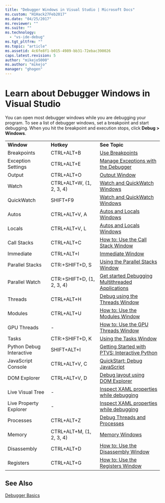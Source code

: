 ```yaml
---
title: "Debugger Windows in Visual Studio | Microsoft Docs"
ms.custom: "H1Hack27Feb2017"
ms.date: "04/25/2017"
ms.reviewer: ""
ms.suite: ""
ms.technology: 
  - "vs-ide-debug"
ms.tgt_pltfrm: ""
ms.topic: "article"
ms.assetid: 4c6fe8f1-b015-4989-bb31-72ebac390026
caps.latest.revision: 5
author: "mikejo5000"
ms.author: "mikejo"
manager: "ghogen"
---
```

# Learn about Debugger Windows in Visual Studio
You can open most debugger windows while you are debugging your program. To see a list of debugger windows, set a breakpoint and start debugging. When you hit the breakpoint and execution stops, click **Debug > Windows**.  
  
||||  
|-|-|-|  
|**Window**|**Hotkey**|**See Topic**|  
|Breakpoints|CTRL+ALT+B|[Use Breakpoints](../debugger/using-breakpoints.md)|  
|Exception Settings|CTRL+ALT+E|[Manage Exceptions with the Debugger](../debugger/managing-exceptions-with-the-debugger.md)|  
|Output|CTRL+ALT+O|[Output Window](../ide/reference/output-window.md)|    
|Watch|CTRL+ALT+W, (1, 2, 3, 4)|[Watch and QuickWatch Windows](../debugger/watch-and-quickwatch-windows.md)|  
|QuickWatch|SHIFT+F9|[Watch and QuickWatch Windows](../debugger/watch-and-quickwatch-windows.md)|  
|Autos|CTRL+ALT+V, A|[Autos and Locals Windows](../debugger/autos-and-locals-windows.md)|  
|Locals|CTRL+ALT+V, L|[Autos and Locals Windows](../debugger/autos-and-locals-windows.md)|  
|Call Stacks|CTRL+ALT+C|[How to: Use the Call Stack Window](../debugger/how-to-use-the-call-stack-window.md)|
|Immediate|CTRL+ALT+I|[Immediate Window](../ide/reference/immediate-window.md)|     
|Parallel Stacks|CTR:+SHIFT+D, S|[Using the Parallel Stacks Window](../debugger/using-the-parallel-stacks-window.md)|  
|Parallel Watch|CTR:+SHIFT+D, (1, 2, 3, 4)|[Get started Debugging Multithreaded Applications](../debugger/get-started-debugging-multithreaded-apps.md)|
|Threads|CTRL+ALT+H|[Debug using the Threads Window](../debugger/how-to-use-the-threads-window.md)|  
|Modules|CTRL+ALT+U|[How to: Use the Modules Window](../debugger/how-to-use-the-modules-window.md)| 
|GPU Threads|-|[How to: Use the GPU Threads Window](../debugger/how-to-use-the-gpu-threads-window.md)|  
|Tasks|CTR:+SHIFT+D, K|[Using the Tasks Window](../debugger/using-the-tasks-window.md)| 
|Python Debug Interactive|SHIFT+ALT+I|[Getting Started with PTVS: Interactive Python](../python/getting-started-with-ptvs-interactive-python.md)|  
|JavaScript Console|CTRL+ALT+V, C|[QuickStart: Debug JavaScript](../debugger/quickstart-debug-javascript-using-the-console.md)|  
|DOM Explorer|CTRL+ALT+V, D|[Debug layout using DOM Explorer](../debugger/debug-layout-using-dom-explorer.md)|  
|Live Visual Tree|-|[Inspect XAML properties while debugging](../debugger/inspect-xaml-properties-while-debugging.md)|  
|Live Property Explorer|-|[Inspect XAML properties while debugging](../debugger/inspect-xaml-properties-while-debugging.md)|   
|Processes|CTRL+ALT+Z|[Debug Threads and Processes](../debugger/debug-threads-and-processes.md)|  
|Memory|CTRL+ALT+M, (1, 2, 3, 4)|[Memory Windows](../debugger/memory-windows.md)|  
|Disassembly|CTRL+ALT+D|[How to: Use the Disassembly Window](../debugger/how-to-use-the-disassembly-window.md)|  
|Registers|CTRL+ALT+G|[How to: Use the Registers Window](../debugger/how-to-use-the-registers-window.md)|  
  
## See Also  
 [Debugger Basics](../debugger/debugger-basics.md)